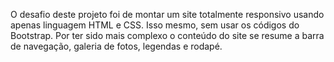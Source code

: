 O desafio deste projeto foi de montar um site totalmente responsivo usando apenas linguagem HTML e CSS. Isso mesmo, sem usar os códigos do Bootstrap.
Por ter sido mais complexo o conteúdo do site se resume a barra de navegação, galeria de fotos, legendas e rodapé.

